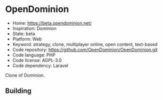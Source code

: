 # OpenDominion

- Home: https://beta.opendominion.net/
- Inspiration: Dominion
- State: beta
- Platform: Web
- Keyword: strategy, clone, multiplayer online, open content, text-based
- Code repository: https://github.com/OpenDominion/OpenDominion.git
- Code language: PHP
- Code license: AGPL-3.0
- Code dependency: Laravel

Clone of Dominion.

## Building
